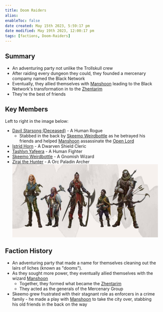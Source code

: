 ```yaml
---
title: Doom Raiders
alias: 
enableToc: false
date created: May 15th 2023, 5:59:17 pm
date modified: May 19th 2023, 12:00:17 pm
tags: [factions, Doom-Raiders]
---
```

## Summary
- An adventuring party not unlike the Trollskull crew
- After raiding every dungeon they could, they founded a mercenary compamy named the Black Network
- Eventually, they allied themselves with [Manshoon](../NPCs/Manshoon.md) leading to the Black Network's transformation in to the [Zhentarim](Zhentarim.md)
- They're the best of friends

## Key Members
Left to right in the image below:
- [Davil Starsong (Deceased)](NPCs/Davil%20Starsong%20(Deceased).md) - A Human Rogue
	- Stabbed in the back by [Skeemo Weirdbottle](../NPCs/Skeemo%20Weirdbottle.md) as he betrayed his friends and helped [Manshoon](../NPCs/Manshoon.md) assassinate the [Open Lord](Closed%20Lords%20of%20Waterdeep.md)
- [Istrid Horn](../NPCs/Istrid%20Horn.md) - A Dwarven Shield Cleric
- [Tashlyn Yafeera](../NPCs/Tashlyn%20Yafeera.md) - A Human Fighter
- [Skeemo Weirdbottle](../NPCs/Skeemo%20Weirdbottle.md) - A Gnomish Wizard
- [Ziraj the Hunter](../NPCs/Ziraj%20the%20Hunter.md) - A Orc Paladin Archer
![Doom Raiders](../attachments/Doom%20Raiders.png)

## Faction History
- An adventuring party that made a name for themselves cleaning out the lairs of liches (known as "dooms").
- As they sought more power, they eventually allied themselves with the wizard [Manshoon](../NPCs/Manshoon.md)
	- Together, they formed what became the [Zhentarim](Zhentarim.md)
	- They acted as the generals of the Mercenary Group
- Skeemo grew frustrated with their stagnant role as enforcers in a crime family - he made a play with [Manshoon](../NPCs/Manshoon.md) to take the city over, stabbing his old friends in the back on the way
